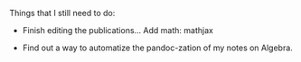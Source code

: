 Things that I still need to do:

- Finish editing the publications... Add math: mathjax

- Find out a way to automatize the pandoc-zation of my notes on Algebra.

